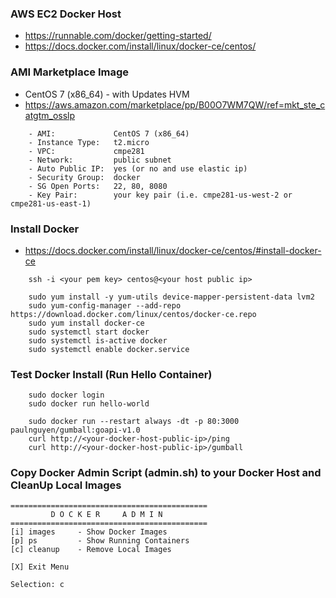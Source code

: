 

### AWS EC2 Docker Host

* https://runnable.com/docker/getting-started/
* https://docs.docker.com/install/linux/docker-ce/centos/

### AMI Marketplace Image

* CentOS 7 (x86_64) - with Updates HVM
* https://aws.amazon.com/marketplace/pp/B00O7WM7QW/ref=mkt_ste_catgtm_osslp

```
	- AMI:             CentOS 7 (x86_64)
	- Instance Type:   t2.micro
	- VPC:             cmpe281
	- Network:         public subnet
	- Auto Public IP:  yes (or no and use elastic ip)
	- Security Group:  docker 
	- SG Open Ports:   22, 80, 8080
	- Key Pair:        your key pair (i.e. cmpe281-us-west-2 or cmpe281-us-east-1)
```

### Install Docker

* https://docs.docker.com/install/linux/docker-ce/centos/#install-docker-ce

```
    ssh -i <your pem key> centos@<your host public ip>

	sudo yum install -y yum-utils device-mapper-persistent-data lvm2
	sudo yum-config-manager --add-repo https://download.docker.com/linux/centos/docker-ce.repo
	sudo yum install docker-ce
	sudo systemctl start docker
	sudo systemctl is-active docker
	sudo systemctl enable docker.service
```

### Test Docker Install (Run Hello Container)

```
	sudo docker login
	sudo docker run hello-world

	sudo docker run --restart always -dt -p 80:3000 paulnguyen/gumball:goapi-v1.0 
	curl http://<your-docker-host-public-ip>/ping
	curl http://<your-docker-host-public-ip>/gumball
```

### Copy Docker Admin Script (admin.sh) to your Docker Host and CleanUp Local Images

```
============================================
         D O C K E R     A D M I N          
============================================
[i] images     - Show Docker Images         
[p] ps         - Show Running Containers    
[c] cleanup    - Remove Local Images        
 
[X] Exit Menu                               
 
Selection: c
```


